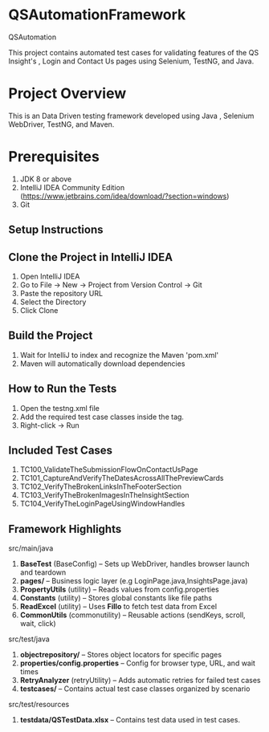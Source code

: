 # QSAutomationFramework
QSAutomation

This project contains automated test cases for validating features of the QS Insight's , Login and Contact Us pages using Selenium, TestNG, and Java.

# Project Overview

This is an Data Driven testing framework developed using Java , Selenium WebDriver, TestNG, and Maven.

# Prerequisites

1. JDK 8 or above
2. IntelliJ IDEA Community Edition (https://www.jetbrains.com/idea/download/?section=windows)
3. Git 

## Setup Instructions

## Clone the Project in IntelliJ IDEA

1. Open IntelliJ IDEA
2. Go to File -> New -> Project from Version Control -> Git
3. Paste the repository URL
4. Select the Directory
5. Click Clone

## Build the Project

1. Wait for IntelliJ to index and recognize the Maven 'pom.xml'
2. Maven will automatically download dependencies

## How to Run the Tests

1. Open the testng.xml file
2. Add the required test case classes inside the <classes> tag.
3. Right-click -> Run 

## Included Test Cases
1. TC100_ValidateTheSubmissionFlowOnContactUsPage 
2. TC101_CaptureAndVerifyTheDatesAcrossAllThePreviewCards
3. TC102_VerifyTheBrokenLinksInTheFooterSection
4. TC103_VerifyTheBrokenImagesInTheInsightSection
5. TC104_VerifyTheLoginPageUsingWindowHandles

## Framework Highlights
src/main/java

1. **BaseTest** (BaseConfig) – Sets up WebDriver, handles browser launch and teardown  
2.  **pages/** – Business logic layer (e.g LoginPage.java,InsightsPage.java)  
3. **PropertyUtils** (utility) – Reads values from config.properties  
4. **Constants** (utility) – Stores global constants like file paths  
5. **ReadExcel** (utility) – Uses **Fillo** to fetch test data from Excel  
6. **CommonUtils** (commonutility) – Reusable actions (sendKeys, scroll, wait, click)

src/test/java

1. **objectrepository/** – Stores object locators for specific pages  
2. **properties/config.properties** – Config for browser type, URL, and wait times  
3. **RetryAnalyzer** (retryUtility) – Adds automatic retries for failed test cases  
4. **testcases/** – Contains actual test case classes organized by scenario

src/test/resources

1. **testdata/QSTestData.xlsx** –  Contains test data used in test cases. 
 




